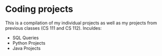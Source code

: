 # Coding projects

This is a compilation of my individual projects as well as my projects from previous classes (CS 111 and CS 112).
Inculdes:
- SQL Queries
- Python Projects
- Java Projects

